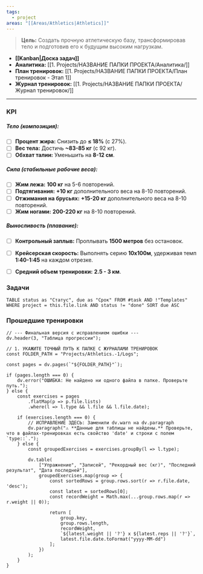 ```yaml
---
tags:
  - project
areas: "[[Areas/Athletics|Athletics]]"
---
```

> **Цель:** Создать прочную атлетическую базу, трансформировав тело и подготовив его к будущим высоким нагрузкам.

- **[[Kanban|Доска задач]]**
- **Аналитика:** [[1. Projects/НАЗВАНИЕ ПАПКИ ПРОЕКТА/Аналитика/]]
- **План тренировок:** [[1. Projects/НАЗВАНИЕ ПАПКИ ПРОЕКТА/План тренировок - Этап 1]] 
- **Журнал тренировок:** [[1. Projects/НАЗВАНИЕ ПАПКИ ПРОЕКТА/Журнал тренировок/]] 
---

### KPI

##### Тело (композиция):
- [ ] **Процент жира:** Снизить до **≤ 18%** (с 27%).
- [ ] **Вес тела:** Достичь **~83-85 кг** (с 92 кг).
- [ ] **Обхват талии:** Уменьшить на **8-12 см**.

##### Сила (стабильные рабочие веса):
- [ ] **Жим лежа:** **100 кг** на 5-6 повторений.
- [ ] **Подтягивания:** **+10 кг** дополнительного веса на 8-10 повторений.
- [ ] **Отжимания на брусьях:** **+15-20 кг** дополнительного веса на 8-10 повторений.
- [ ] **Жим ногами:** **200-220 кг** на 8-10 повторений.

##### Выносливость (плавание):
- [ ] **Контрольный заплыв:** Проплывать **1500 метров** без остановок.
- [ ] **Крейсерская скорость:** Выполнять серию **10х100м**, удерживая темп **1:40-1:45** на каждом отрезке.
- [ ] **Средний объем тренировки:** **2.5 - 3 км**.


### Задачи

```dataview
TABLE status as "Статус", due as "Срок" FROM #task AND !"Templates" WHERE project = this.file.link AND status != "done" SORT due ASC
```


### Прошедшие тренировки


```dataviewjs
// --- Финальная версия с исправлением ошибки ---
dv.header(3, "Таблица прогрессии");

// 1. УКАЖИТЕ ТОЧНЫЙ ПУТЬ К ПАПКЕ С ЖУРНАЛАМИ ТРЕНИРОВОК
const FOLDER_PATH = "Projects/Athletics.-1/Logs";

const pages = dv.pages(`"${FOLDER_PATH}"`);

if (pages.length === 0) {
    dv.error("ОШИБКА: Не найдено ни одного файла в папке. Проверьте путь.");
} else {
    const exercises = pages
        .flatMap(p => p.file.lists)
        .where(l => l.type && l.file && l.file.date);

    if (exercises.length === 0) {
        // ИСПРАВЛЕНИЕ ЗДЕСЬ: Заменили dv.warn на dv.paragraph
        dv.paragraph("⚠️ **Данные для таблицы не найдены.** Проверьте, что в файлах-тренировках есть свойство 'date' и строки с полем `type::`.");
    } else {
        const groupedExercises = exercises.groupBy(l => l.type);

        dv.table(
            ["Упражнение", "Записей", "Рекордный вес (кг)", "Последний результат", "Дата последней"],
            groupedExercises.map(group => {
                const sortedRows = group.rows.sort(r => r.file.date, 'desc');
                const latest = sortedRows[0];
                const recordWeight = Math.max(...group.rows.map(r => r.weight || 0));

                return [
                    group.key,
                    group.rows.length,
                    recordWeight,
                    `${latest.weight || '?'} x ${latest.reps || '?'}`,
                    latest.file.date.toFormat("yyyy-MM-dd")
                ];
            })
        );
    }
}
```
